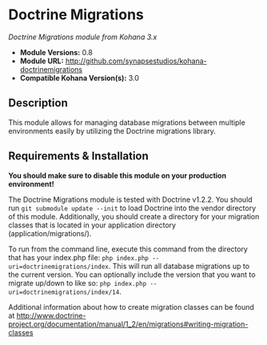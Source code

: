 # Doctrine Migrations

*Doctrine Migrations module from Kohana 3.x*

- **Module Versions:** 0.8
- **Module URL:** <http://github.com/synapsestudios/kohana-doctrinemigrations>
- **Compatible Kohana Version(s):** 3.0

## Description

This module allows for managing database migrations between multiple
environments easily by utilizing the Doctrine migrations library.

## Requirements & Installation

**You should make sure to disable this module on your production environment!**

The Doctrine Migrations module is tested with Doctrine v1.2.2. You should run
`git submodule update --init` to load Doctrine into the vendor directory of this
module. Additionally, you should create a directory for your migration classes
that is located in your application directory (application/migrations/).

To run from the command line, execute this command from the directory that has
your index.php file: `php index.php --uri=doctrinemigrations/index`.  This will
run all database migrations up to the current version. You can optionally
include the version that you want to migrate up/down to like so:
`php index.php --uri=doctrinemigrations/index/14`.

Additional information about how to create migration classes can be found at
<http://www.doctrine-project.org/documentation/manual/1_2/en/migrations#writing-migration-classes>